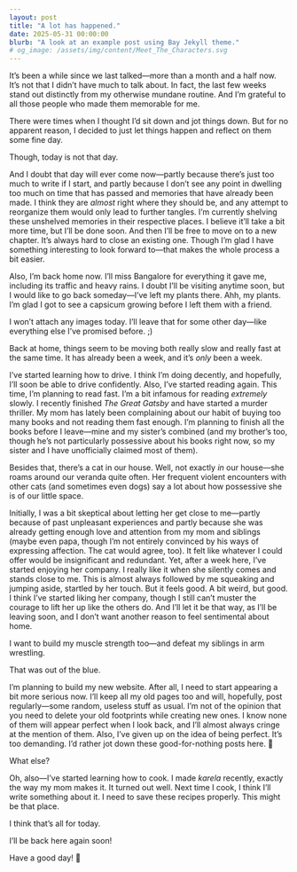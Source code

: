 ```yaml
---
layout: post
title: "A lot has happened."
date: 2025-05-31 00:00:00
blurb: "A look at an example post using Bay Jekyll theme."
# og_image: /assets/img/content/Meet_The_Characters.svg
---
```


It’s been a while since we last talked—more than a month and a half now. It’s not that I didn’t have much to talk about. In fact, the last few weeks stand out distinctly from my otherwise mundane routine. And I’m grateful to all those people who made them memorable for me.

There were times when I thought I’d sit down and jot things down. But for no apparent reason, I decided to just let things happen and reflect on them some fine day.

Though, today is not that day.

And I doubt that day will ever come now—partly because there’s just too much to write if I start, and partly because I don’t see any point in dwelling too much on time that has passed and memories that have already been made. I think they are <i>almost</i> right where they should be, and any attempt to reorganize them would only lead to further tangles.
I’m currently shelving these unshelved memories in their respective places. I believe it’ll take a bit more time, but I’ll be done soon. And then I’ll be free to move on to a new chapter. It’s always hard to close an existing one. Though I’m glad I have something interesting to look forward to—that makes the whole process a bit easier.

Also, I’m back home now. I’ll miss Bangalore for everything it gave me, including its traffic and heavy rains. I doubt I’ll be visiting anytime soon, but I would like to go back someday—I’ve left my plants there. Ahh, my plants. I’m glad I got to see a capsicum growing before I left them with a friend.

I won’t attach any images today. I’ll leave that for some other day—like everything else I’ve promised before. ;)

Back at home, things seem to be moving both really slow and really fast at the same time. It has already been a week, and it’s <i>only</i> been a week.

I’ve started learning how to drive. I think I’m doing decently, and hopefully, I’ll soon be able to drive confidently. Also, I’ve started reading again. This time, I’m planning to read fast. I’m a bit infamous for reading <i>extremely</i> slowly. I recently finished <i>The Great Gatsby</i> and have started a murder thriller. My mom has lately been complaining about our habit of buying too many books and not reading them fast enough. I’m planning to finish all the books before I leave—mine and my sister’s combined (and my brother’s too, though he’s not particularly possessive about his books right now, so my sister and I have unofficially claimed most of them).

Besides that, there’s a cat in our house. Well, not exactly <i>in</i> our house—she roams around our veranda quite often. Her frequent violent encounters with other cats (and sometimes even dogs) say a lot about how possessive she is of our little space.

Initially, I was a bit skeptical about letting her get close to me—partly because of past unpleasant experiences and partly because she was already getting enough love and attention from my mom and siblings (maybe even papa, though I’m not entirely convinced by his ways of expressing affection. The cat would agree, too). It felt like whatever I could offer would be insignificant and redundant. Yet, after a week here, I’ve started enjoying her company. I really like it when she silently comes and stands close to me. This is almost always followed by me squeaking and jumping aside, startled by her touch. But it feels good. A bit weird, but good.
I think I’ve started liking her company, though I still can’t muster the courage to lift her up like the others do. And I’ll let it be that way, as I’ll be leaving soon, and I don’t want another reason to feel sentimental about home.

I want to build my muscle strength too—and defeat my siblings in arm wrestling.

That was out of the blue.

I’m planning to build my new website. After all, I need to start appearing a bit more serious now. I’ll keep all my old pages too and will, hopefully, post regularly—some random, useless stuff as usual. I’m not of the opinion that you need to delete your old footprints while creating new ones. I know none of them will appear perfect when I look back, and I’ll almost always cringe at the mention of them. Also, I’ve given up on the idea of being perfect. It’s too demanding. I’d rather jot down these good-for-nothing posts here. 🙂

What else?

Oh, also—I’ve started learning how to cook. I made <i>karela</i> recently, exactly the way my mom makes it. It turned out well. Next time I cook, I think I’ll write something about it. I need to save these recipes properly. This might be that place.

I think that’s all for today.

I’ll be back here again soon!

Have a good day! 🌼
